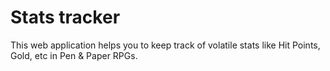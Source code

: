 # Stats tracker

This web application helps you to keep track of volatile stats like Hit Points,
Gold, etc in Pen & Paper RPGs.